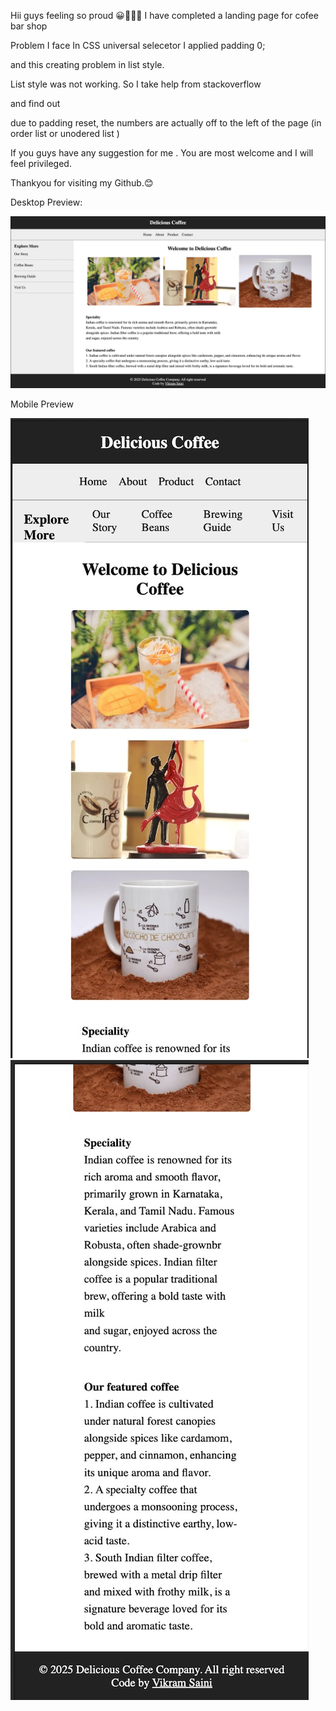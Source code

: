 Hii guys 
feeling so proud 😀👨🏼‍💻
I have completed a landing page for cofee bar shop

Problem I face
In CSS universal selecetor I applied padding 0;

and this creating problem in list style.

List style was not working. So I take help from stackoverflow

and find out

due to padding reset, the numbers are actually off to the left of the page (in order list or unodered list )

If you guys have any suggestion for me . You are most welcome and I will feel privileged. 

Thankyou for visiting my Github.😊

Desktop Preview: 

![image](https://github.com/Vikram-Singh51/coffe_bar/blob/e2205e67cb0d00f8a130f8630c98fd3938fffbfa/images/desktop.jpg)

Mobile Preview

![image](https://github.com/Vikram-Singh51/coffe_bar/blob/e2205e67cb0d00f8a130f8630c98fd3938fffbfa/images/mobile2.jpg)
![image](https://github.com/Vikram-Singh51/coffe_bar/blob/e2205e67cb0d00f8a130f8630c98fd3938fffbfa/images/mobile%201.jpg)
